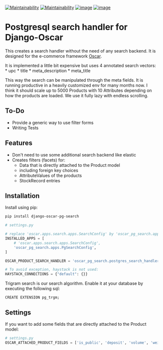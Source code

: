 [![Maintainability](https://github.com/snake-soft/django-oscar-pg-search/actions/workflows/django.yml/badge.svg)](https://github.com/snake-soft/django-oscar-pg-search/actions/workflows/django.yml)
[![Maintainability](https://api.codeclimate.com/v1/badges/a289293e4e1af1114d74/maintainability)](https://codeclimate.com/github/snake-soft/django-oscar-pg-search/maintainability)
[![image](https://codecov.io/gh/snake-soft/django-oscar-pg-search/branch/master/graph/badge.svg?token=TALCIZ5E3Q)](https://codecov.io/gh/snake-soft/django-oscar-pg-search)
[![image](https://img.shields.io/badge/License-GPLv3-blue.svg)](https://www.gnu.org/licenses/gpl-3.0)


Postgresql search handler for Django-Oscar
==========================================
This creates a search handler without the need of any search backend. It is designed for the e-commerce framework [Oscar](https://github.com/django-oscar/django-oscar).

It is implemented a little bit expensive but uses 4 annotated search vectors: \* upc \* title \* meta\_description \* meta\_title

This way the search can be manipulated through the meta fields. It is running productive in a heavily customized env for many months now. I think it should scale up to 5000 Products with 10 Attributes depending on how the products are loaded. We use it fully lazy with endless scrolling.


To-Do
-----

- Provide a generic way to use filter forms
- Writing Tests


Features
--------

+ Don't need to use some additional search backend like elastic
+ Creates filters (facets) for:
    - Data that is directly attached to the Product model
    - including foreign key choices
    - AttributeValues of the products
    - StockRecord entries


Installation
------------

Install using pip:

```bash
pip install django-oscar-pg-search
```

```python
# settings.py

# replace 'oscar.apps.search.apps.SearchConfig' by 'oscar_pg_search.apps.PgSearchConfig'
INSTALLED_APPS = [
	# 'oscar.apps.search.apps.SearchConfig',
    'oscar_pg_search.apps.PgSearchConfig',
]

OSCAR_PRODUCT_SEARCH_HANDLER = 'oscar_pg_search.postgres_search_handler.PostgresSearchHandler'

# To avoid exception, haystack is not used:
HAYSTACK_CONNECTIONS = {"default": {}}
```

Trigram search is our search algorithm. Enable it at your database by executing the following sql:

```
CREATE EXTENSION pg_trgm;
```


Settings
--------

If you want to add some fields that are directly attached to the Product
model:

```python
# settings.py
OSCAR_ATTACHED_PRODUCT_FIELDS = ['is_public', 'deposit', 'volume', 'weight',]
```
